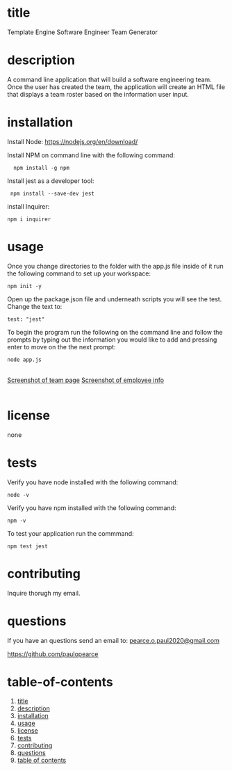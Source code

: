  # title

  Template Engine Software Engineer Team Generator

  # description

   A command line application that will build a software engineering team. Once the user has created the team, the application will create an HTML file that displays a team roster based on the information user input.

  # installation

   Install Node: https://nodejs.org/en/download/

   Install NPM on command line with the following command:

      npm install -g npm
    
  Install jest as a developer tool:   
     
     npm install --save-dev jest
   
  install Inquirer:

    npm i inquirer

  # usage

  Once you change directories to the folder with the app.js file inside of it run the following command to set up your workspace:

    npm init -y
  
  Open up the package.json file and underneath scripts you will see the test. Change the text to: 
  
    test: "jest"

   To begin the program run the following on the command line and follow the prompts by typing out the information you would like to add and pressing enter to move on the the next prompt:
    
    node app.js 

</br>
  <a href="https://github.com/Paulopearce/Template-Engine-Software-Engineer-Team-Generator/blob/master/Assets/10-OOP-homework-demo-1.png?raw=true">Screenshot of team page</a>
  <a href="https://github.com/Paulopearce/Template-Engine-Software-Engineer-Team-Generator/blob/master/Assets/10-OOP-homework-demo-2.png?raw=true">Screenshot of employee info</a>
</br></br>
  
  # license

  none

  # tests

  Verify you have node installed with the following command:
  
    node -v
  
  Verify you have npm installed with the following command:
  
    npm -v

  To test your application run the commmand:

    npm test jest

  # contributing

   Inquire thorugh my email.

   # questions

   If you have an questions send an email to: pearce.o.paul2020@gmail.com

   https://github.com/paulopearce

  # table-of-contents
  
  1. [title](#title)
  2. [description](#description)
  3. [installation](#installation)
  4. [usage](#usage)
  5. [license](#license)
  6. [tests](#tests)
  7. [contributing](#contributing)
  8. [questions](#questions)
  9. [table of contents](#table-of-contents)

  
  